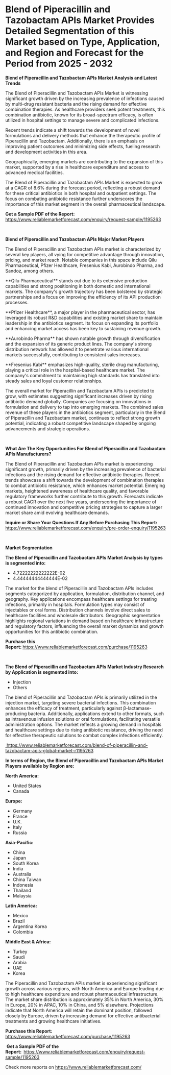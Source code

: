 <p><h1>Blend of Piperacillin and Tazobactam APIs Market Provides Detailed Segmentation of this Market based on Type, Application, and Region and Forecast for the Period from 2025 - 2032</h1></p><p><strong>Blend of Piperacillin and Tazobactam APIs Market Analysis and Latest Trends</strong></p>
<p><p>The Blend of Piperacillin and Tazobactam APIs Market is witnessing significant growth driven by the increasing prevalence of infections caused by multi-drug resistant bacteria and the rising demand for effective combination therapies. As healthcare providers seek potent treatments, this combination antibiotic, known for its broad-spectrum efficacy, is often utilized in hospital settings to manage severe and complicated infections. </p><p>Recent trends indicate a shift towards the development of novel formulations and delivery methods that enhance the therapeutic profile of Piperacillin and Tazobactam. Additionally, there is an emphasis on improving patient outcomes and minimizing side effects, fueling research and development activities in this area. </p><p>Geographically, emerging markets are contributing to the expansion of this market, supported by a rise in healthcare expenditure and access to advanced medical facilities. </p><p>The Blend of Piperacillin and Tazobactam APIs Market is expected to grow at a CAGR of 8.6% during the forecast period, reflecting a robust demand for these critical antibiotics in both hospital and outpatient settings. The focus on combating antibiotic resistance further underscores the importance of this market segment in the overall pharmaceutical landscape.</p></p>
<p><strong>Get a Sample PDF of the Report:&nbsp;</strong> <a href="https://www.reliablemarketforecast.com/enquiry/request-sample/1195263?utm_campaign=3100&utm_medium=2&utm_source=Github&utm_content=ia&utm_term=22032025&utm_id=blend-of-piperacillin-and-tazobactam-apis">https://www.reliablemarketforecast.com/enquiry/request-sample/1195263</a></p>
<p>&nbsp;</p>
<p><strong>Blend of Piperacillin and Tazobactam APIs Major Market Players</strong></p>
<p><p>The Blend of Piperacillin and Tazobactam APIs market is characterized by several key players, all vying for competitive advantage through innovation, pricing, and market reach. Notable companies in this space include Qilu Pharmaceutical, Pfizer Healthcare, Fresenius Kabi, Aurobindo Pharma, and Sandoz, among others.</p><p>**Qilu Pharmaceutical** stands out due to its extensive production capabilities and strong positioning in both domestic and international markets. The company's growth trajectory has been bolstered by strategic partnerships and a focus on improving the efficiency of its API production processes.</p><p>**Pfizer Healthcare**, a major player in the pharmaceutical sector, has leveraged its robust R&D capabilities and existing market share to maintain leadership in the antibiotics segment. Its focus on expanding its portfolio and enhancing market access has been key to sustaining revenue growth.</p><p>**Aurobindo Pharma** has shown notable growth through diversification and the expansion of its generic product lines. The company's strong distribution network has allowed it to penetrate various international markets successfully, contributing to consistent sales increases.</p><p>**Fresenius Kabi** emphasizes high-quality, sterile drug manufacturing, playing a critical role in the hospital-based healthcare market. The company's commitment to maintaining high standards has translated into steady sales and loyal customer relationships.</p><p>The overall market for Piperacillin and Tazobactam APIs is predicted to grow, with estimates suggesting significant increases driven by rising antibiotic demand globally. Companies are focusing on innovations in formulation and delivery to tap into emerging markets. The combined sales revenue of these players in the antibiotics segment, particularly in the Blend of Piperacillin and Tazobactam market, continues to reflect strong growth potential, indicating a robust competitive landscape shaped by ongoing advancements and strategic operations.</p></p>
<p>&nbsp;</p>
<p><strong>What Are The Key Opportunities For Blend of Piperacillin and Tazobactam APIs Manufacturers?</strong></p>
<p><p>The Blend of Piperacillin and Tazobactam APIs market is experiencing significant growth, primarily driven by the increasing prevalence of bacterial infections and the rising demand for effective antibiotic therapies. Recent trends showcase a shift towards the development of combination therapies to combat antibiotic resistance, which enhances market potential. Emerging markets, heightened awareness of healthcare quality, and favorable regulatory frameworks further contribute to this growth. Forecasts indicate a robust CAGR over the next five years, underscoring the importance of continued innovation and competitive pricing strategies to capture a larger market share amid evolving healthcare demands.</p></p>
<p><strong>Inquire or Share Your Questions If Any Before Purchasing This Report:</strong> <a href="https://www.reliablemarketforecast.com/enquiry/pre-order-enquiry/1195263?utm_campaign=3100&utm_medium=2&utm_source=Github&utm_content=ia&utm_term=22032025&utm_id=blend-of-piperacillin-and-tazobactam-apis">https://www.reliablemarketforecast.com/enquiry/pre-order-enquiry/1195263</a></p>
<p>&nbsp;</p>
<p><strong>Market Segmentation</strong></p>
<p><strong>The Blend of Piperacillin and Tazobactam APIs Market Analysis by types is segmented into:</strong></p>
<p><ul><li>4.72222222222222E-02</li><li>4.44444444444444E-02</li></ul></p>
<p><p>The market for the blend of Piperacillin and Tazobactam APIs includes segments categorized by application, formulation, distribution channel, and geography. Key applications encompass healthcare settings for treating infections, primarily in hospitals. Formulation types may consist of injectables or oral forms. Distribution channels involve direct sales to healthcare facilities and wholesale distributors. Geographic segmentation highlights regional variations in demand based on healthcare infrastructure and regulatory factors, influencing the overall market dynamics and growth opportunities for this antibiotic combination.</p></p>
<p><strong>Purchase this Report:&nbsp;</strong><a href="https://www.reliablemarketforecast.com/purchase/1195263?utm_campaign=3100&utm_medium=2&utm_source=Github&utm_content=ia&utm_term=22032025&utm_id=blend-of-piperacillin-and-tazobactam-apis">https://www.reliablemarketforecast.com/purchase/1195263</a></p>
<p>&nbsp;</p>
<p><strong>The Blend of Piperacillin and Tazobactam APIs Market Industry Research by Application is segmented into:</strong></p>
<p><ul><li>Injection</li><li>Others</li></ul></p>
<p><p>The blend of Piperacillin and Tazobactam APIs is primarily utilized in the injection market, targeting severe bacterial infections. This combination enhances the efficacy of treatment, particularly against β-lactamase-producing bacteria. Additionally, applications extend to other formats, such as intravenous infusion solutions or oral formulations, facilitating versatile administration options. The market reflects a growing demand in hospitals and healthcare settings due to rising antibiotic resistance, driving the need for effective therapeutic solutions to combat complex infections efficiently.</p></p>
<p><a href="https://www.reliablemarketforecast.com/blend-of-piperacillin-and-tazobactam-apis-global-market-r1195263?utm_campaign=3100&utm_medium=2&utm_source=Github&utm_content=ia&utm_term=22032025&utm_id=blend-of-piperacillin-and-tazobactam-apis">&nbsp;https://www.reliablemarketforecast.com/blend-of-piperacillin-and-tazobactam-apis-global-market-r1195263</a></p>
<p><strong>In terms of Region, the Blend of Piperacillin and Tazobactam APIs Market Players available by Region are:</strong></p>
<p>
    <p> <strong> North America: </strong>
        <ul>
            <li>United States</li>
            <li>Canada</li>
        </ul>
        </p> 
    <p> <strong> Europe: </strong>
        <ul>
            <li>Germany</li>
            <li>France</li>
            <li>U.K.</li>
            <li>Italy</li>
            <li>Russia</li>
        </ul>
        </p> 
    <p> <strong> Asia-Pacific: </strong>
        <ul>
            <li>China</li>
            <li>Japan</li>
            <li>South Korea</li>
            <li>India</li>
            <li>Australia</li>
            <li>China Taiwan</li>
            <li>Indonesia</li>
            <li>Thailand</li>
            <li>Malaysia</li>
        </ul>
        </p> 
    <p> <strong> Latin America: </strong>
        <ul>
            <li>Mexico</li>
            <li>Brazil</li>
            <li>Argentina Korea</li>
            <li>Colombia</li>
        </ul>
        </p> 
    <p> <strong> Middle East & Africa: </strong>
        <ul>
            <li>Turkey</li>
            <li>Saudi</li>
            <li>Arabia</li>
            <li>UAE</li>
            <li>Korea</li>
        </ul>
    </p>
    </p>
<p><p>The Piperacillin and Tazobactam APIs market is experiencing significant growth across various regions, with North America and Europe leading due to high healthcare expenditure and robust pharmaceutical infrastructure. The market share distribution is approximately 35% in North America, 30% in Europe, 20% in APAC, 10% in China, and 5% elsewhere. Projections indicate that North America will retain the dominant position, followed closely by Europe, driven by increasing demand for effective antibacterial treatments and growing healthcare initiatives.</p></p>
<p><strong>Purchase this Report: </strong><a href="https://www.reliablemarketforecast.com/purchase/1195263?utm_campaign=3100&utm_medium=2&utm_source=Github&utm_content=ia&utm_term=22032025&utm_id=blend-of-piperacillin-and-tazobactam-apis">https://www.reliablemarketforecast.com/purchase/1195263</a></p>
<p>&nbsp;<strong>Get a Sample PDF of the Report:&nbsp;&nbsp;</strong><a href="https://www.reliablemarketforecast.com/enquiry/request-sample/1195263?utm_campaign=3100&utm_medium=2&utm_source=Github&utm_content=ia&utm_term=22032025&utm_id=blend-of-piperacillin-and-tazobactam-apis">https://www.reliablemarketforecast.com/enquiry/request-sample/1195263</a></p>
<p><strong></strong></p>
<p>Check more reports on <a href="https://www.reliablemarketforecast.com/?utm_campaign=3100&utm_medium=2&utm_source=Github&utm_content=ia&utm_term=22032025&utm_id=blend-of-piperacillin-and-tazobactam-apis">https://www.reliablemarketforecast.com/</a></p>